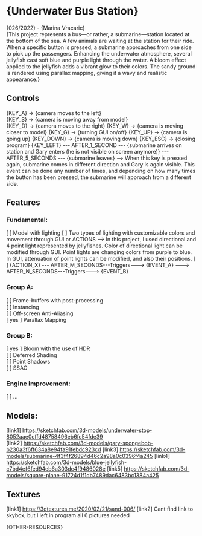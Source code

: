 # {Underwater Bus Station}

{026/2022} - {Marina Vracaric}  
{This project represents a bus—or rather, a submarine—station located at the
bottom of the sea. A few animals are waiting at the station for their ride.
When a specific button is pressed, a submarine approaches from one side to pick up the
passengers. Enhancing the underwater atmosphere, several jellyfish cast soft blue and
purple light through the water. A bloom effect applied to the jellyfish adds a vibrant
glow to their colors. The sandy ground is rendered using parallax mapping,
giving it a wavy and realistic appearance.}

## Controls

{KEY_A} -> {camera moves to the left}  
{KEY_S} -> {camera is moving away from model}  
{KEY_D} -> {camera moves to the right}
{KEY_W} -> {camera is moving closer to model}
{KEY_G} -> {turning GUI on/off}
{KEY_UP} -> {camera is going up}
{KEY_DOWN} -> {camera is moving down}
{KEY_ESC} -> {closing program}
{KEY_LEFT} --- AFTER_1_SECOND --- {submarine arrives on station and
Gary enters (he is not visible on screen anymore)} --- AFTER_5_SECONDS --- {submarine leaves}
--> When this key is pressed again, submarine comes in different direction and Gary is again visible.
This event can be done any number of times, and depending on how many times the button has been pressed,
the submarine will approach from a different side.

## Features

### Fundamental:

[ ] Model with lighting
[ ] Two types of lighting with customizable colors and movement through GUI or ACTIONS
--> In this project, I used directional and 4 point light represented by jellyfishes.
Color of directional light can be modified through GUI.
Point lights are changing colors from purple to blue.
In GUI, attenuation of point lights can be modified, and also their positions.
[ ] {ACTION_X} --- AFTER_M_SECONDS---Triggers---> {EVENT_A} ---> AFTER_N_SECONDS---Triggers---> {EVENT_B}

### Group A:

[ ] Frame-buffers with post-processing   
[ ] Instancing  
[ ] Off-screen Anti-Aliasing  
[ yes ] Parallax Mapping

### Group B:

[ yes ] Bloom with the use of HDR  
[ ] Deferred Shading  
[ ] Point Shadows  
[ ] SSAO

### Engine improvement:

[ ] ...

## Models:

[link1] https://sketchfab.com/3d-models/underwater-stop-8052aae0cffd48758496eb6fc54fde39  
[link2] https://sketchfab.com/3d-models/gary-spongebob-b230a3f6ff634a8e94fa91febdc923cd
[link3] https://sketchfab.com/3d-models/submarine-4f3f4f26894d46c2a98a0c0396f4a245
[link4] https://sketchfab.com/3d-models/blue-jellyfish-c7bd4ef6fed94eb6a303dc4f9486028e
[link5] https://sketchfab.com/3d-models/square-plane-91724d1f1db7489dac6483bc1384a425

## Textures

[link1]  https://3dtextures.me/2020/02/21/sand-006/
[link2] Cant find link to skybox, but I left in program all 6 pictures
needed

{OTHER-RESOURCES}
